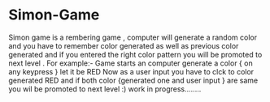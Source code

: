 # Simon-Game
Simon game is a rembering game ,
computer will generate a random color and you have to remember color generated as well as previous color generated and if you entered the right color pattern you will 
be promoted to next level . 
For example:-
Game starts an computer generate a color { on any keypress }  let it be RED 
Now as a user input you have to clck to color generated RED and if both color {generated one and user input } are same you wil be promoted to next level
:) work in progress........
